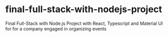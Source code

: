 # final-full-stack-with-nodejs-project
Final Full-Stack with Node.js Project with React, Typescript and Material UI for for a company engaged in organizing events
